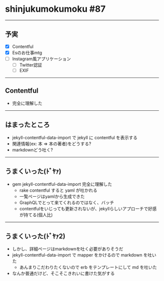 # shinjukumokumoku #87

---

## 予実

- [x] Contentful
- [x] Esのお仕事mtg
- [ ] Instagram風アプリケーション
  - [ ] Twitter認証
  - [ ] EXIF

---

## Contentful

- 完全に理解した

---

## はまったところ

- jekyll-contentful-data-import で jekyll に contentful を表示する
- 関連情報(ex: 本 => 本の著者)をどうする?
- markdownどう吐く?

---

## うまくいった(ﾄﾞﾔｧ)

- gem jekyll-contentful-data-import 完全に理解した
  - rake contentful すると yaml が吐かれる
  - 一覧ページはyamlから生成できた
  - GraphQLでとって来てくれるのではなく、バッチ
  - contentfulをいじっても更新されないが、jekyllらしいアプローチで好感が持てる(個人比)

---

## うまくいった(ﾄﾞﾔｧ2)

- しかし、詳細ページはmarkdownを吐く必要がありそうだ
- jekyll-contentful-data-import で mapper をかけるので markdown を吐いた
  - あんまりこだわりたくないので erb をテンプレートにして md を吐いた
- なんか普通だけど、そこそこきれいに書けた気がする




